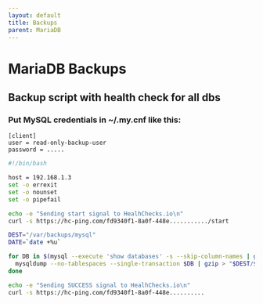 ```yaml
---
layout: default
title: Backups
parent: MariaDB
---
```


# MariaDB Backups

## Backup script with health check for all dbs

### Put MySQL credentials in ~/.my.cnf like this:

```
[client]
user = read-only-backup-user
password = .....
```

```bash
#!/bin/bash

host = 192.168.1.3
set -o errexit
set -o nounset
set -o pipefail

echo -e "Sending start signal to HealhChecks.io\n"
curl -s https://hc-ping.com/fd9340f1-8a0f-448e.........../start

DEST="/var/backups/mysql"
DATE=`date +%u`

for DB in $(mysql --execute 'show databases' -s --skip-column-names | grep -v information_schema | grep -v performance_schema | grep -v meta | grep -v sys | grep -v mysql); do
  mysqldump --no-tablespaces --single-transaction $DB | gzip > "$DEST/$DB.$DATE.sql.gz";
done

echo -e "Sending SUCCESS signal to HealhChecks.io\n"
curl -s https://hc-ping.com/fd9340f1-8a0f-448e..........
```
